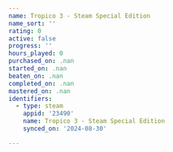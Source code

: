 ```yaml
---
name: Tropico 3 - Steam Special Edition
name_sort: ''
rating: 0
active: false
progress: ''
hours_played: 0
purchased_on: .nan
started_on: .nan
beaten_on: .nan
completed_on: .nan
mastered_on: .nan
identifiers:
  - type: steam
    appid: '23490'
    name: Tropico 3 - Steam Special Edition
    synced_on: '2024-08-30'

---
```

